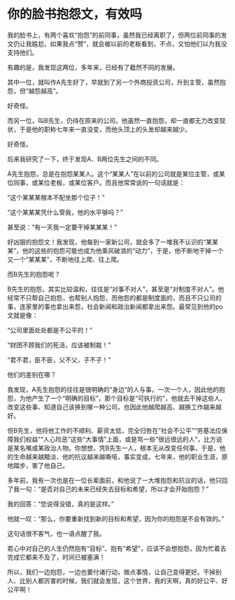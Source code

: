 # 你的脸书抱怨文，有效吗

我的脸书上，有两个喜欢“抱怨”的前同事，虽然我已经离职了，但两位前同事的发文仍让我尴尬，如果我点“赞”，就会被以前的老板看到，不点，又怕他们以为我没支持他们。 

有趣的是，我发现这两位，多年来，已经有了截然不同的发展。 

其中一位，就叫作A先生好了，早就到了另一个外商投资公司，升到主管，虽然抱怨，但“越怨越高”。 

好奇怪。 

而另一位，叫B先生，仍待在原来的公司。他虽然一直抱怨，却一直都无力改变现状，于是他的职称七年来一直没变，而他头顶上的头发却越来越少。 

好奇怪。 

后来我研究了一下，终于发现A、B两位先生之间的不同。 

A先生抱怨，总是在抱怨某某人。这个“某某人”在以前的公司就是某位主管，或某位同事，或某位老板，或某位客户。而且他常常说的一句话就是： 

“这个某某某根本不配坐那个位子！” 

“这个某某某凭什么管我，他的水平够吗？” 

甚至说：“有一天我一定要干掉某某某！” 

好凶狠的抱怨文！我发现，他每到一家新公司，就会多了一堆我不认识的“某某某”，他的这些的抱怨可能也成为他乘风破浪的“动力”，于是，他不断地干掉一个又一个“某某某”，不断地往上爬、往上爬。 

而B先生的抱怨呢？ 

B先生的抱怨，其实比较温和，往往是“对事不对人”，甚至是“对制度不对人”。他经常不只帮自己抱怨，也帮别人抱怨，而他怨的都是制度面的，而且不只公司的事，连家里的事也拿出来怨，社会新闻和政治新闻都拿出来怨。最常见到他的po文就是像： 

“公司里面处处都是不公平的！” 

“财团不顾我们的死活，应该被制裁！” 

“君不君，臣不臣，父不父，子不子！” 

他们的差别在哪？ 

我发现，A先生抱怨的往往是很明确的“身边”的人与事，一次一个人，因此他的抱怨，为他产生了一个“明确的目标”，那个目标是“可执行的”，他就去干掉这些人、改变这些事、知道自己该换到哪一种公司，也因此他越爬越高、越换工作越来越好。 

但B先生，他将他工作的不顺利、薪资太低，完全归咎在“社会不公平”“劳基法应保障我们权益”“人心险恶”这些“大事情”上面，或是骂一些“很远很远的人”，比方说是某名嘴或某政治人物。你想想，凭B先生一人，根本无从改变任何事，于是，他的生命越来越黯淡、他的抗议越来越嘶哑，事实变成，七年来，他的职业生涯，原地踏步，害了他自己。 

多年前，我有一次也是在一位长辈面前，和他说了一大堆抱怨和抗议的话，他只回了我一句：“是否对自己的未来已经失去目标和希望，所以才会开始抱怨？” 

我的回答：“您说得没错，真的是这样。” 

他就一叹：“那么，你要重新找到新的目标和希望，因为你的抱怨是不会有效的。” 

这句话很不客气，也一语点醒了我。 

若心中对自己的人生仍然抱有“目标”、抱有“希望”，应该不会想抱怨，因为忙着去完成它都来不及了，时间已被塞满！ 

所以，我们一边抱怨，一边也要付诸行动，做点事情，让自己变得更好。干掉别人、比别人都厉害的时候，我们就会发现，这个世界，我的天啊，真的好公平、好公平啊！